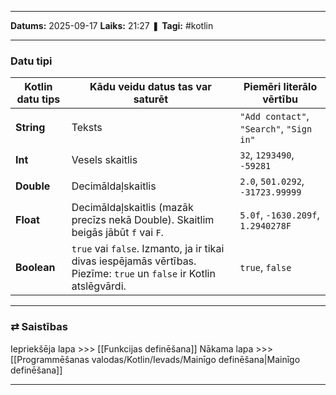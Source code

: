 ___

**Datums:** 2025-09-17
**Laiks:** 21:27
❚ **Tagi:** #kotlin 

---
### Datu tipi

| Kotlin datu tips | Kādu veidu datus tas var saturēt                                                                                      | Piemēri literālo vērtību                 |
| ---------------- | --------------------------------------------------------------------------------------------------------------------- | ---------------------------------------- |
| **String**       | Teksts                                                                                                                | `"Add contact"`, `"Search"`, `"Sign in"` |
| **Int**          | Vesels skaitlis                                                                                                       | `32`, `1293490`, `-59281`                |
| **Double**       | Decimāldaļskaitlis                                                                                                    | `2.0`, `501.0292`, `-31723.99999`        |
| **Float**        | Decimāldaļskaitlis (mazāk precīzs nekā Double). Skaitlim beigās jābūt `f` vai `F`.                                    | `5.0f`, `-1630.209f`, `1.2940278F`       |
| **Boolean**      | `true` vai `false`. Izmanto, ja ir tikai divas iespējamās vērtības. Piezīme: `true` un `false` ir Kotlin atslēgvārdi. | `true`, `false`                          |

---
### ⇄ Saistības

Iepriekšēja lapa >>> [[Funkcijas definēšana]]
Nākama lapa >>> [[Programmēšanas valodas/Kotlin/Ievads/Mainīgo definēšana|Mainīgo definēšana]]

---